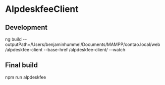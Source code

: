 # AlpdeskfeeClient

## Development
ng build --outputPath=/Users/benjaminhummel/Documents/MAMPP/contao.local/web/alpdeskfee-client --base-href /alpdeskfee-client/ --watch

## Final build
npm run alpdeskfee
